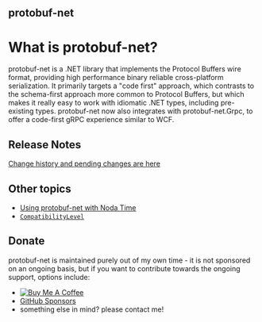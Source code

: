 protobuf-net
-

# What is protobuf-net?

protobuf-net is a .NET library that implements the Protocol Buffers wire format, providing high performance binary reliable cross-platform serialization. It primarily targets a "code first" approach, which contrasts to the schema-first approach more common to Protocol Buffers,
but which makes it really easy to work with idiomatic .NET types, including pre-existing types. protobuf-net now also integrates with protobuf-net.Grpc, to offer a code-first gRPC experience similar to WCF.

## Release Notes

[Change history and pending changes are here](http://protobuf-net.github.io/protobuf-net/releasenotes)

## Other topics

- [Using protobuf-net with Noda Time](http://protobuf-net.github.io/protobuf-net/nodatime)
- [`CompatibilityLevel`](http://protobuf-net.github.io/protobuf-net/compatibilitylevel)

## Donate

protobuf-net is maintained purely out of my own time - it is not sponsored on an ongoing basis, but if you want to contribute towards the ongoing support, options include:

- [![Buy Me A Coffee](https://www.buymeacoffee.com/assets/img/custom_images/orange_img.png)](https://www.buymeacoffee.com/marcgravell)
- [GitHub Sponsors](https://github.com/sponsors/mgravell)
- something else in mind? please contact me!